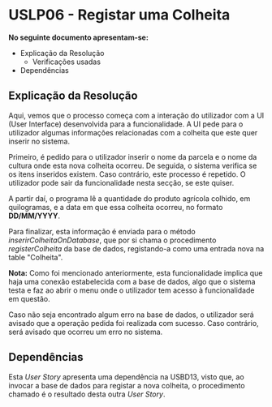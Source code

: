 # USLP06 - Registar uma Colheita

**No seguinte documento apresentam-se:**
* Explicação da Resolução
    * Verificações usadas
* Dependências

## Explicação da Resolução

Aqui, vemos que o processo começa com a interação do utilizador com a UI (User Interface) desenvolvida para a funcionalidade.
A UI pede para o utilizador algumas informações relacionadas com a colheita que este quer inserir no sistema.

Primeiro, é pedido para o utilizador inserir o nome da parcela e o nome da cultura onde esta nova colheita ocorreu. De seguida, o sistema verifica se os itens inseridos existem. Caso contrário, este processo é repetido. O utilizador pode sair da funcionalidade nesta secção, se este quiser.

A partir daí, o programa lê a quantidade do produto agrícola colhido, em quilogramas, e a data em que essa colheita ocorreu, no formato **DD/MM/YYYY**.

Para finalizar, esta informação é enviada para o método *inserirColheitaOnDatabase*, que por si chama o procedimento *registerColheita* da base de dados, registando-a como uma entrada nova na table "Colheita".

**Nota:** Como foi mencionado anteriormente, esta funcionalidade implica que haja uma conexão estabelecida com a base de dados, algo que o sistema testa e faz ao abrir o menu onde o utilizador tem acesso à funcionalidade em questão.

Caso não seja encontrado algum erro na base de dados, o utilizador será avisado que a operação pedida foi realizada com sucesso. Caso contrário, será avisado que ocorreu um erro no sistema.

## Dependências

Esta *User Story* apresenta uma dependência na USBD13, visto que, ao invocar a base de dados para registar a nova colheita, o procedimento chamado é o resultado desta outra *User Story*.
